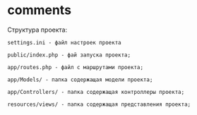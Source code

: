 # comments

Структура проекта:

    settings.ini - файл настроек проекта
    
    public/index.php - фай запуска проекта;
    
    app/routes.php - файл с маршрутами проекта;
    
    app/Models/ - папка содержащая модели проекта;
    
    app/Controllers/ - папка содержащая контроллеры проекта;    
    
    resources/views/ - папка содержащая представления проекта;